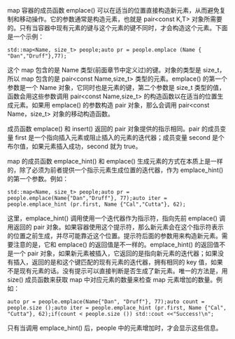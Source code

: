 







map 容器的成员函数 emplace() 可以在适当的位置直接构造新元素，从而避免复制和移动操作。它的参数通常是构造元素，也就是 pair<const K,T> 对象所需要的。只有当容器中现有元素的键与这个元素的键不同时，才会构造这个元素。下面是一个示例：

```
std::map<Name, size_t> people;auto pr = people.emplace (Name { "Dan","Druff"},77);
```

这个 map 包含的是 Name 类型(前面章节中定义过)的键。对象的类型是 size_t，所以 map 包含的是 pair<const Name,size_t> 类型的元素。emplace() 的第一个参数是一个 Name 对象，它同时也是元素的键，第二个参数是 size_t 类型的值，函数会用这些参数调用 pair<const Name,size_t> 的构造函数以在适当的位置生成元素。如果用 emplace() 的参数构造 pair 对象，那么会调用 pair<const Name，size_t> 对象的移动构造函数。

成员函数 emplace() 和 insert() 返回的 pair 对象提供的指示相同。pair 的成员变量 first 是一个指向插入元素或阻止插入的元素的迭代器；成员变量 second 是个布尔值，如果元素插入成功，second 就为 true。

map 的成员函数 emplace_hint() 和 emplace() 生成元素的方式在本质上是一样的，除了必须为前者提供一个指示元素生成位置的迭代器，作为 emplace_hint() 的第一个参数。例如：

```
std::map<Name, size_t> people;auto pr = people.emplace(Name{"Dan","Druff"}, 77);auto iter = people.emplace_hint (pr.first, Name {"Cal","Cutta"}, 62);
```

这里，emplace_hint() 调用使用一个迭代器作为指示符，指向先前 emplace() 调用返回的 pair 对象。如果容器使用这个提示符，那么新元素会在这个指示符表示的位置之前生成，并尽可能靠近这个位置。提示符后面的参数用来构造新元素。需要注意的是，它和 emplace() 的返回值是不一样的。emplace_hint() 的返回值不是一个 pair 对象，如果新元素被插入，它返回的是指向新元素的迭代器；如果没有插入，返回的是和这个键匹配的现有元素的迭代器，拥有相同的 key 值，如果不是现有元素的话。没有提示可以直接判断是否生成了新元素。唯一的方法是，用 size() 成员函数来获取 map 中对应元素的数量来检查 map 元素增加的数量。例如：

```
auto pr = people.emplace(Name{"Dan", "Druff"}, 77);auto count = people.size ();auto iter = people.emplace_hint (pr.first, Name {"Cal", "Cutta"}, 62);if(count < people.size ()) std::cout <<"Success!\n";
```

只有当调用 emplace_hint() 后，people 中的元素增加时，才会显示这些信息。